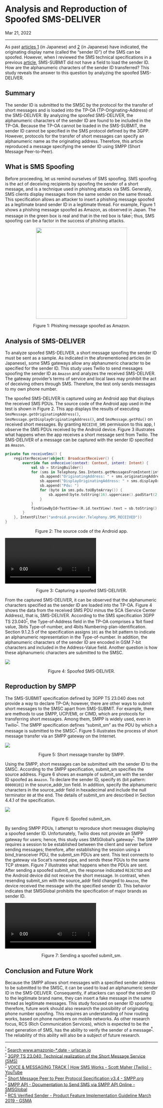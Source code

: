 # Analysis and Reproduction of Spoofed SMS-DELIVER

<p class="modest" align="left">Mar 21, 2022</p>

---

As past [articles 1](/2019/sms_spoofing.md) (in Japanese) and [2](/2019/sms_spoofing_2.md) (in Japanese) have indicated, the originating display name (called the “sender ID”) of the SMS can be spoofed. However, when I reviewed the SMS technical specifications in a previous [article](/2022/transmission_and_detection_of_silent_sms_in_android.md), SMS-SUBMIT did not have a field to load the sender ID. How are the alphanumeric characters of the sender ID transferred? This study reveals the answer to this question by analyzing the spoofed SMS-DELIVER.

## Summary

The sender ID is submitted to the SMSC by the protocol for the transfer of short messages and is loaded into the TP-OA (TP-Originating-Address) of the SMS-DELIVER. By analyzing the spoofed SMS-DELIVER, the alphanumeric characters of the sender ID are found to be included in the TP-OA. Because the TP-OA cannot be loaded in the SMS-SUBMIT, the sender ID cannot be specified in the SMS protocol defined by the 3GPP. However, protocols for the transfer of short messages can specify an alphanumeric name as the originating address. Therefore, this article reproduced a message specifying the sender ID using SMPP (Short Message Peer-to-Peer).

## What is SMS Spoofing

Before proceeding, let us remind ourselves of SMS spoofing. SMS spoofing is the act of deceiving recipients by spoofing the sender of a short message, and is a technique used in phishing attacks via SMS. Generally, SMS clients display messages from the same sender on the same thread. This specification allows an attacker to insert a phishing message spoofed as a legitimate brand sender ID in a legitimate thread. For example, Figure 1 shows a phishing message spoofed as Amazon, as observed in Japan. The message in the green box is real and that in the red box is fake<sup id="f1">[¹](#fn1)</sup>; thus, SMS spoofing can be a factor in the success of phishing attacks.

<p align="center"><img src="/assets/2022/analysis_and_reproduction_of_spoofed_sms-deliver/24_figure1.png" width="300px" /></p>
<p class="modest" align="center">Figure 1: Phishing message spoofed as Amazon.</p>

## Analysis of SMS-DELIVER

To analyze spoofed SMS-DELIVER, a short message spoofing the sender ID must be sent as a sample. As indicated in the aforementioned articles (in Japanese), some SMS gateways allow any alphanumeric character to be specified for the sender ID. This study uses Twilio to send messages spoofing the sender ID as `Amazon` and analyzes the received SMS-DELIVER. The gateway provider’s terms of service and local laws may prohibit the act of deceiving others through SMS. Therefore, the test only sends messages to my own phone number.

The spoofed SMS-DELIVER is captured using an Android app that displays the received SMS PDUs. The source code of the Android app used in the test is shown in Figure 2. This app displays the results of executing `SmsMessage.getOriginatingAddress()`, `SmsMessage.getDisplayOriginatingAddress()`, and `SmsMessage.getPdu()` on received short messages. By granting `RECEIVE_SMS` permission to this app, I observe the SMS PDUs received by the Android device. Figure 3 illustrates what happens when the app receives a short message sent from Twilio. The SMS-DELIVER of a message can be captured with the sender ID specified as `Amazon`.

```kotlin
private fun receiveSms() {
    registerReceiver(object: BroadcastReceiver() {
        override fun onReceive(context: Context, intent: Intent) {
            val sb = StringBuilder()
            for (sms in Telephony.Sms.Intents.getMessagesFromIntent(intent)) {
                sb.append("OriginatingAddress: " + sms.originatingAddress + "\n")
                sb.append("DisplayOriginatingAddress: " + sms.displayOriginatingAddress + "\n")
                sb.append("Pdu: ")
                for (byte in sms.pdu.toUByteArray()) {
                    sb.append(byte.toString(16).uppercase().padStart(2, '0'))
                }
            }
            findViewById<TextView>(R.id.textView).text = sb.toString()
        }
    }, IntentFilter("android.provider.Telephony.SMS_RECEIVED"))
}
```
<p class="modest" align="center">Figure 2: The source code of the Android app.</p>

<video controls src="/assets/2022/analysis_and_reproduction_of_spoofed_sms-deliver/24_figure3.mp4" type="video/mp4"></video>
<p class="modest" align="center">Figure 3: Capturing a spoofed SMS-DELIVER.</p>

From the captured SMS-DELIVER, it can be observed that the alphanumeric characters specified as the sender ID are loaded into the TP-OA. Figure 4 shows the data from the received SMS PDU minus the SCA (Service Center Address), that is, SMS-DELIVER. According to the SMS specification 3GPP TS 23.040<sup id="f2">[²](#fn2)</sup>, the Type-of-Address field in the TP-OA comprises a 1bit fixed value, 3bits Type-of-number, and 4bits Numbering-plan-identification. Section 9.1.2.5 of the specification assigns `101` as the bit pattern to indicate an alphanumeric representation in the Type-of-number. In addition, the alphanumeric characters of the sender ID are encoded in GSM 7-bit characters and included in the Address-Value field. Another question is how these alphanumeric characters are submitted to the SMSC.

<img src="/assets/2022/analysis_and_reproduction_of_spoofed_sms-deliver/24_figure4.png" />
<p class="modest" align="center">Figure 4: Spoofed SMS-DELIVER.</p>

## Reproduction by SMPP

The SMS-SUBMIT specification defined by 3GPP TS 23.040 does not provide a way to declare TP-OA; however, there are other ways to submit short messages to the SMSC apart from SMS-SUBMIT. For example, there are methods to use SMPP, UCP/EMI, or CIMD, which are protocols for transferring short messages. Among them, SMPP is widely used, even in Twilio<sup id="f3">[³](#fn3)</sup>. The SMPP specification defines “submit_sm” as the PDU by which a message is submitted to the SMSC<sup id="f4">[⁴](#fn4)</sup>. Figure 5 illustrates the process of short message transfer via an SMPP gateway on the Internet.

<img src="/assets/2022/analysis_and_reproduction_of_spoofed_sms-deliver/24_figure5.png" />
<p class="modest" align="center">Figure 5: Short message transfer by SMPP.</p>

Using the SMPP, short messages can be submitted with the sender ID to the SMSC. According to the SMPP specification, submit_sm specifies the source address. Figure 6 shows an example of submit_sm with the sender ID spoofed as `Amazon`. To declare the sender ID, specify `05` (bit pattern: `00000101`) in the source_addr_ton field. In addition, specify the alphanumeric characters in the source_addr field in hexadecimal and include the null terminator `00` at the end. The details of submit_sm are described in Section 4.4.1 of the specification.

<img src="/assets/2022/analysis_and_reproduction_of_spoofed_sms-deliver/24_figure6.png" />
<p class="modest" align="center">Figure 6: Spoofed submit_sm.</p>

By sending SMPP PDUs, I attempt to reproduce short messages displaying a spoofed sender ID. Unfortunately, Twilio does not provide an SMPP gateway for users; hence, this study uses SMSGlobal’s gateway<sup id="f5">[⁵](#fn5)</sup>. The SMPP requires a session to be established between the client and server before sending messages; therefore, after establishing the session using a bind_transceiver PDU, the submit_sm PDUs are sent. This test connects to the gateway via Socat’s named pipe, and sends these PDUs to the same TCP stream. Figure 7 illustrates what happens when the PDUs are sent. After sending a spoofed submit_sm, the response indicated `REJECTED` and the Android device did not receive the short message. In contrast, when resending submit_sm with the source_addr field changed to `Amazoo`, the device received the message with the specified sender ID. This behavior indicates that SMSGlobal prohibits the specification of major brands as sender ID.

<video controls src="/assets/2022/analysis_and_reproduction_of_spoofed_sms-deliver/24_figure7.mp4" type="video/mp4"></video>
<p class="modest" align="center">Figure 7: Sending a spoofed submit_sm.</p>

## Conclusion and Future Work

Because the SMPP allows short messages with a specified sender address to be submitted to the SMSC, it can be used to load an alphanumeric sender ID in the SMS-DELIVER. Consequently, if attackers can spoof the sender ID to the legitimate brand name, they can insert a fake message in the same thread as legitimate messages. This study focused on sender ID spoofing; therefore, future work should also research the possibility of originating phone number spoofing. This requires an understanding of how routing works, based on phone numbers on mobile networks. As other research focus, RCS (Rich Communication Services), which is expected to be the next generation of SMS, has the ability to verify the sender of a message<sup id="f6">[⁶](#fn6)</sup>. The reliability of this ability will also be a subject of future research.

---

<sup id="fn1">[¹](#f1)</sup> [Search www.amazonjp-*.date - urlscan.io](https://urlscan.io/search/#www.amazonjp-*.date)  
<sup id="fn2">[²](#f2)</sup> [3GPP TS 23.040, Technical realization of the Short Message Service (SMS)](https://www.3gpp.org/DynaReport/23040.htm)  
<sup id="fn3">[³](#f3)</sup> [VOICE & MESSAGING TRACK | How SMS Works - Scott Maher (Twilio) - YouTube](https://www.youtube.com/watch?v=d5e3FSy3YLQ#t=37)  
<sup id="fn4">[⁴](#f4)</sup> [Short Message Peer to Peer Protocol Specification v3.4 - SMPP.org](https://smpp.org/SMPP_v3_4_Issue1_2.pdf)  
<sup id="fn5">[⁵](#f5)</sup> [SMPP API - Documentation to Send SMS via SMPP API Online - SMSGlobal](https://www.smsglobal.com/smpp-api/)  
<sup id="fn6">[⁶](#f6)</sup> [RCS Verified Sender - Product Feature Implementation Guideline March 2019 - GSMA](https://www.gsma.com/futurenetworks/wp-content/uploads/2019/03/927_GSMA-RCS-Verified-Sender-report-v5.pdf)
